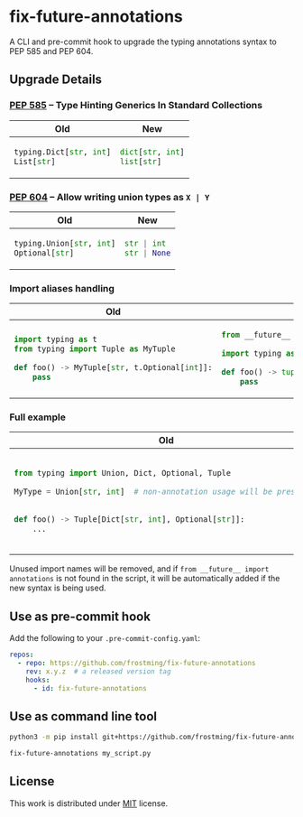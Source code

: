 # fix-future-annotations

A CLI and pre-commit hook to upgrade the typing annotations syntax to PEP 585 and PEP 604.


## Upgrade Details

### [PEP 585] – Type Hinting Generics In Standard Collections

<table>
<thead>
<tr><th>Old</th><th>New</th></tr>
</thead>
<tbody>
<tr><td>

```python
typing.Dict[str, int]
List[str]
```
</td><td>

```python
dict[str, int]
list[str]
```
</td></tr></tbody>
</table>


### [PEP 604] – Allow writing union types as `X | Y`

<table>
<thead>
<tr><th>Old</th><th>New</th></tr>
</thead>
<tbody>
<tr><td>

```python
typing.Union[str, int]
Optional[str]
```
</td><td>

```python
str | int
str | None
```
</td></tr></tbody>
</table>

### Import aliases handling

<table>
<thead>
<tr><th>Old</th><th>New</th></tr>
</thead>
<tbody>
<tr><td>

```python
import typing as t
from typing import Tuple as MyTuple

def foo() -> MyTuple[str, t.Optional[int]]:
    pass
```
</td><td>

```python
from __future__ import annotations

import typing as t

def foo() -> tuple[str, int | None]:
    pass
```
</td></tr></tbody>
</table>

### Full example

<table>
<thead>
<tr><th>Old</th><th>New</th></tr>
</thead>
<tbody>
<tr><td>

```python
from typing import Union, Dict, Optional, Tuple

MyType = Union[str, int]  # non-annotation usage will be preserved


def foo() -> Tuple[Dict[str, int], Optional[str]]:
    ...
```
</td><td>

```python
from __future__ import annotations

from typing import Union

MyType = Union[str, int]  # non-annotation usage will be preserved


def foo() -> tuple[dict[str, int], str | None]:
    ...
```
</td></tr></tbody>
</table>

Unused import names will be removed, and if `from __future__ import annotations` is not found in the script, it will be automatically added if the new syntax is being used.

## Use as pre-commit hook

Add the following to your `.pre-commit-config.yaml`:

```yaml
repos:
  - repo: https://github.com/frostming/fix-future-annotations
    rev: x.y.z  # a released version tag
    hooks:
      - id: fix-future-annotations
```

## Use as command line tool

```bash
python3 -m pip install git+https://github.com/frostming/fix-future-annotations.git

fix-future-annotations my_script.py
```

## License

This work is distributed under [MIT](https://github.com/frostming/fix-future-annotations/blob/main/README.md) license.

[PEP 585]: https://peps.python.org/pep-0585/
[PEP 604]: https://peps.python.org/pep-0604/
